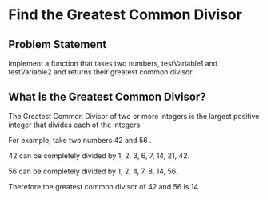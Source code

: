 # Find the Greatest Common Divisor

## Problem Statement
Implement a function that takes two numbers, testVariable1 and testVariable2 and returns their greatest common divisor.

## What is the Greatest Common Divisor?
The Greatest Common Divisor of two or more integers is the largest positive integer that divides each of the integers.

For example, take two numbers 42 and 56 .

42 can be completely divided by 1, 2, 3, 6, 7, 14, 21, 42.

56 can be completely divided by 1, 2, 4, 7, 8, 14, 56.

Therefore the greatest common divisor of 42 and 56 is 14 .

